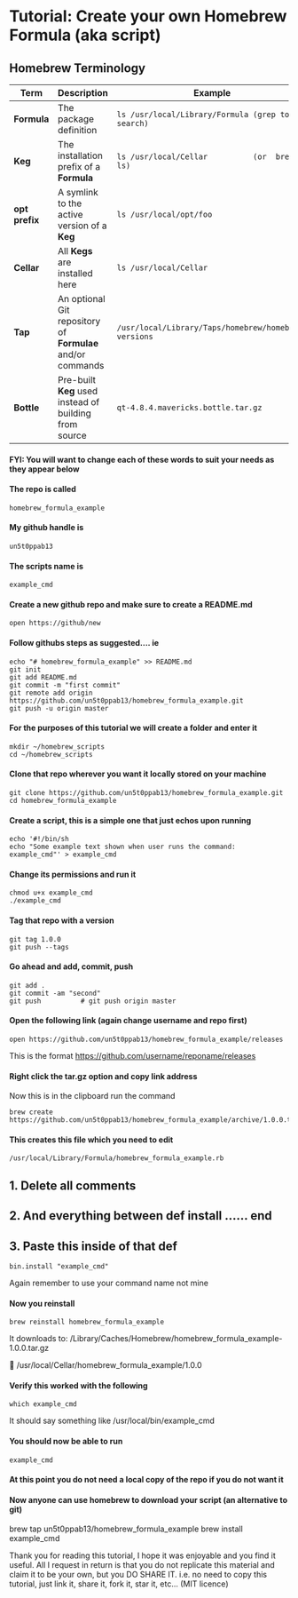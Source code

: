 # Tutorial: Create your own Homebrew Formula (aka script)

## Homebrew Terminology

| Term           | Description                                                | Example                                              |
|----------------|------------------------------------------------------------|------------------------------------------------------|
| **Formula**    | The package definition                                     | `ls /usr/local/Library/Formula (grep to search)`     |
| **Keg**        | The installation prefix of a **Formula**                   | `ls /usr/local/Cellar          (or  brew ls)`        |
| **opt prefix** | A symlink to the active version of a **Keg**               | `ls /usr/local/opt/foo`                              |
| **Cellar**     | All **Kegs** are installed here                            | `ls /usr/local/Cellar`                               |
| **Tap**        | An optional Git repository of **Formulae** and/or commands | `/usr/local/Library/Taps/homebrew/homebrew-versions` |
| **Bottle**     | Pre-built **Keg** used instead of building from source     | `qt-4.8.4.mavericks.bottle.tar.gz`                   |

#### FYI: You will want to change each of these words to suit your needs as they appear below

#### The repo is called 
  
    homebrew_formula_example

#### My github handle is 

    un5t0ppab13

#### The scripts name is 

    example_cmd

#### Create a new github repo and make sure to create a README.md

    open https://github/new

#### Follow githubs steps as suggested.... ie

    echo "# homebrew_formula_example" >> README.md
    git init
    git add README.md
    git commit -m "first commit"
    git remote add origin https://github.com/un5t0ppab13/homebrew_formula_example.git
    git push -u origin master

#### For the purposes of this tutorial we will create a folder and enter it

    mkdir ~/homebrew_scripts
    cd ~/homebrew_scripts

#### Clone that repo wherever you want it locally stored on your machine

    git clone https://github.com/un5t0ppab13/homebrew_formula_example.git
    cd homebrew_formula_example

#### Create a script, this is a simple one that just echos upon running

    echo '#!/bin/sh
    echo "Some example text shown when user runs the command: example_cmd"' > example_cmd

#### Change its permissions and run it

    chmod u+x example_cmd
    ./example_cmd

#### Tag that repo with a version

    git tag 1.0.0
    git push --tags

#### Go ahead and add, commit, push

    git add .
    git commit -am "second"
    git push          # git push origin master

#### Open the following link (again change username and repo first)

    open https://github.com/un5t0ppab13/homebrew_formula_example/releases
  
This is the format https://github.com/username/reponame/releases

#### Right click the tar.gz option and copy link address 

Now this is in the clipboard run the command
 
    brew create https://github.com/un5t0ppab13/homebrew_formula_example/archive/1.0.0.tar.gz

#### This creates this file which you need to edit

    /usr/local/Library/Formula/homebrew_formula_example.rb

## 1. Delete all comments
## 2. And everything between def install ...... end
## 3. Paste this inside of that def

    bin.install "example_cmd"

Again remember to use your command name not mine

#### Now you reinstall 

    brew reinstall homebrew_formula_example

It downloads to: /Library/Caches/Homebrew/homebrew_formula_example-1.0.0.tar.gz

🍺  /usr/local/Cellar/homebrew_formula_example/1.0.0

#### Verify this worked with the following

    which example_cmd

It should say something like /usr/local/bin/example_cmd

#### You should now be able to run

    example_cmd
 
#### At this point you do not need a local copy of the repo if you do not want it
  
#### Now anyone can use homebrew to download your script (an alternative to git)

  brew tap un5t0ppab13/homebrew_formula_example
  brew install example_cmd

Thank you for reading this tutorial, I hope it was enjoyable and you find it useful.
All I request in return is that you do not replicate this material and claim it to be your own, but you DO SHARE IT.
i.e. no need to copy this tutorial, just link it, share it, fork it, star it, etc... (MIT licence)